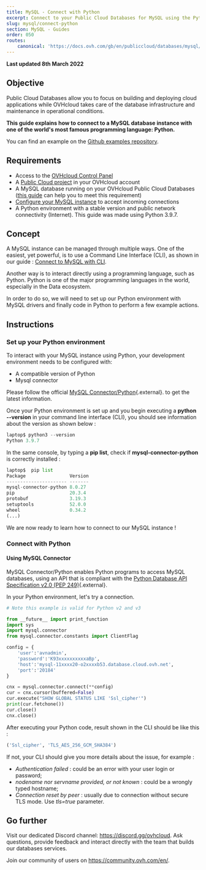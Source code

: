 ```yaml
---
title: MySQL - Connect with Python
excerpt: Connect to your Public Cloud Databases for MySQL using the Python programming language
slug: mysql/connect-python
section: MySQL - Guides
order: 050
routes:
    canonical: 'https://docs.ovh.com/gb/en/publiccloud/databases/mysql/connect-python/'
---
```


**Last updated 8th March 2022**

## Objective

Public Cloud Databases allow you to focus on building and deploying cloud applications while OVHcloud takes care of the database infrastructure and maintenance in operational conditions.

**This guide explains how to connect to a MySQL database instance with one of the world's most famous programming language: Python.**

You can find an example on the [Github examples repository](https://github.com/ovh/public-cloud-databases-examples/tree/main/databases/mysql/python/hello-world).

## Requirements

- Access to the [OVHcloud Control Panel](https://www.ovh.com/auth/?action=gotomanager&from=https://www.ovh.pl/&ovhSubsidiary=pl)
- A [Public Cloud project](https://www.ovhcloud.com/pl/public-cloud/) in your OVHcloud account
- A MySQL database running on your OVHcloud Public Cloud Databases ([this guide](https://docs.ovh.com/pl/publiccloud/databases/getting-started/) can help you to meet this requirement)
- [Configure your MySQL instance](https://docs.ovh.com/pl/publiccloud/databases/mysql/configure-mysql-instance/) to accept incoming connections
- A Python environment with a stable version and public network connectivity (Internet). This guide was made using Python 3.9.7.

## Concept

A MySQL instance can be managed through multiple ways.
One of the easiest, yet powerful, is to use a Command Line Interface (CLI), as shown in our guide : [Connect to MySQL with CLI](https://docs.ovh.com/pl/publiccloud/databases/mysql/connect-cli).

Another way is to interact directly using a programming language, such as Python.
Python is one of the major programming languages in the world, especially in the Data ecosystem.

In order to do so, we will need to set up our Python environment with MySQL drivers and finally code in Python to perform a few example actions.

## Instructions

### Set up your Python environment

To interact with your MySQL instance using Python, your development environment needs to be configured with:

- A compatible version of Python
- Mysql connector

Please follow the official [MySQL Connector/Python](https://dev.mysql.com/doc/connector-python/en/){.external}. to get the latest information.

Once your Python environment is set up and you begin executing a **python --version** in your command line interface (CLI), you should see information about the version as shown below :

```python
laptop$ python3 --version
Python 3.9.7
```

In the same console, by typing a **pip list**, check if **mysql-connector-python** is correctly installed :

```python
laptop$  pip list           
Package                Version
---------------------- -------
mysql-connector-python 8.0.27
pip                    20.3.4
protobuf               3.19.3
setuptools             52.0.0
wheel                  0.34.2
(...)
```

We are now ready to learn how to connect to our MySQL instance !

### Connect with Python

#### Using MySQL Connector

MySQL Connector/Python enables Python programs to access MySQL databases, using an API that is compliant with the [Python Database API Specification v2.0 (PEP 249)](http://www.python.org/dev/peps/pep-0249/){.external}.

In your Python environment, let's try a connection.

```python
# Note this example is valid for Python v2 and v3

from __future__ import print_function
import sys
import mysql.connector
from mysql.connector.constants import ClientFlag

config = {
    'user':'avnadmin',
    'password':'K93xxxxxxxxxxaBp',
    'host':'mysql-11xxxx20-o2xxxxb53.database.cloud.ovh.net',
    'port':'20184'
}

cnx = mysql.connector.connect(**config)
cur = cnx.cursor(buffered=False)
cur.execute("SHOW GLOBAL STATUS LIKE 'Ssl_cipher'")
print(cur.fetchone())
cur.close()
cnx.close()
```

After executing your Python code, result shown in the CLI should be like this :

```python
('Ssl_cipher', 'TLS_AES_256_GCM_SHA384')
```

If not, your CLI should give you more details about the issue, for example :

- *Authentication failed* : could be an error with your user login or password;
- *nodename nor servname provided, or not known* : could be a wrongly typed hostname;
- *Connection reset by peer* : usually due to connection without secure TLS mode. Use *tls=true* parameter.

## Go further

Visit our dedicated Discord channel: <https://discord.gg/ovhcloud>. Ask questions, provide feedback and interact directly with the team that builds our databases services.

Join our community of users on <https://community.ovh.com/en/>.
